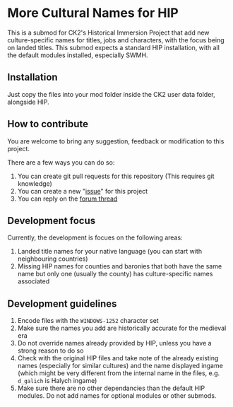 # More Cultural Names for HIP

This is a submod for CK2's Historical Immersion Project that add new culture-specific names for titles, jobs and characters, with the focus being on landed titles.
This submod expects a standard HIP installation, with all the default modules installed, especially SWMH.

## Installation

Just copy the files into your mod folder inside the CK2 user data folder, alongside HIP.

## How to contribute

You are welcome to bring any suggestion, feedback or modification to this project.

There are a few ways you can do so:

1. You can create git pull requests for this repository (This requires git knowledge)
2. You can create a new "[issue](https://github.com/HoratiuMl/CK2-HIP-MoreCulturalNames/issues)" for this project
3. You can reply on the [forum thread](https://forum.paradoxplaza.com/forum/index.php?threads/submod-mcn-more-cultural-names.980621/)

## Development focus

Currently, the development is focues on the following areas:

1. Landed title names for your native language (you can start with neighbouring countries)
2. Missing HIP names for counties and baronies that both have the same name but only one (usually the county) has culture-specific names associated

## Development guidelines

1. Encode files with the `WINDOWS-1252` character set
2. Make sure the names you add are historically accurate for the medieval era
3. Do not override names already provided by HIP, unless you have a strong reason to do so
4. Check with the original HIP files and take note of the already existing names (especially for similar cultures) and the name displayed ingame (which might be very different from the internal name in the files, e.g. `d_galich` is Halych ingame)
5. Make sure there are no other dependancies than the default HIP modules. Do not add names for optional modules or other submods.
